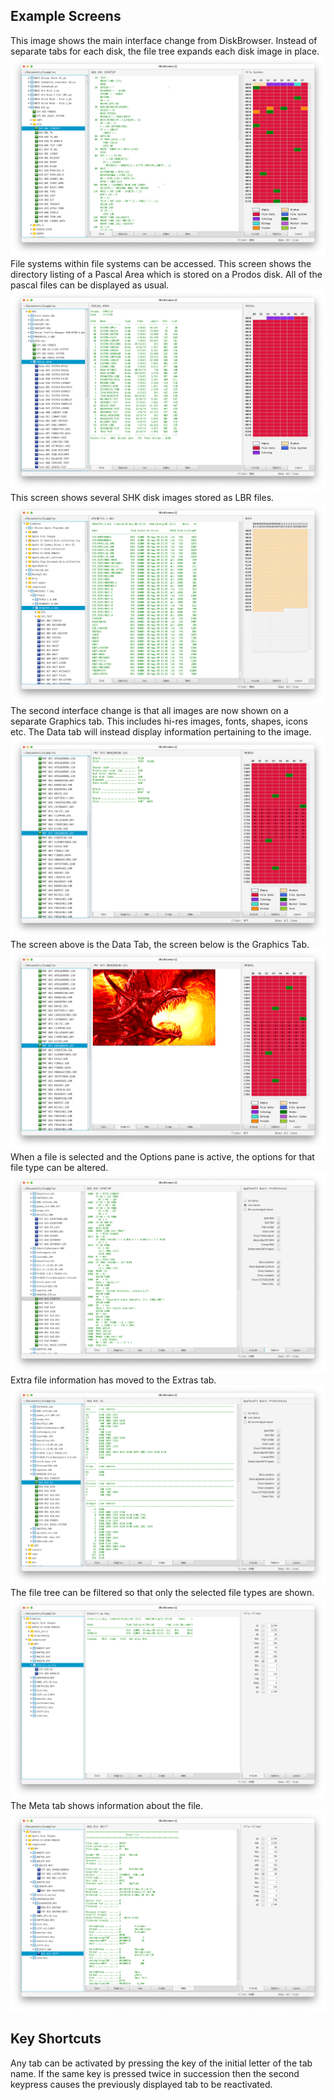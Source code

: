 ## Example Screens
This image shows the main interface change from DiskBrowser. Instead of separate tabs
 for each disk, the file tree expands each disk image in place.
![Teaser](teaser1.png?raw=true "Data screen")
File systems within file systems can be accessed. This screen shows the directory
listing of a Pascal Area which is stored on a Prodos disk. All of the pascal files can
be displayed as usual.
![Teaser](teaser7.png?raw=true "Pascal area on a prodos disk image")
This screen shows several SHK disk images stored as LBR files.
![Teaser](teaser8.png?raw=true "SHK files on a prodos disk image")
The second interface change is that all images are now shown on a separate Graphics tab. This includes hi-res images, fonts, shapes, icons etc. The Data tab will instead display information pertaining to the image.
![Teaser](pic01.png?raw=true "Data Tab")
The screen above is the Data Tab, the screen below is the Graphics Tab.
![Teaser](pic02.png?raw=true "Graphics Tab")
When a file is selected and the Options pane is active, the options for that file type can be altered.
![Teaser](teaser2.png?raw=true "Don't rely on this")
Extra file information has moved to the Extras tab.
![Teaser](teaser3.png?raw=true "Other file types will have different output")
The file tree can be filtered so that only the selected file types are shown.
![Teaser](teaser4.png?raw=true "BXY files")
The Meta tab shows information about the file.
![Teaser](teaser5.png?raw=true "Meta")

## Key Shortcuts
Any tab can be activated by pressing the key of the initial letter of the tab name. If the same key is pressed twice in succession then the second keypress causes the previously displayed tab to be reactivated.